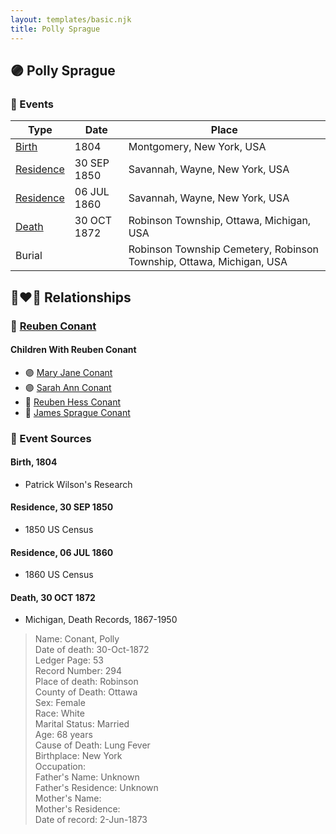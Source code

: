 ```yaml
---
layout: templates/basic.njk
title: Polly Sprague
---
```

## 🟣 Polly Sprague

### 📆 Events

Type | Date | Place
------ | ------ | ------
[Birth](#event-0) | 1804 | Montgomery, New York, USA
[Residence](#event-1) | 30 SEP 1850 | Savannah, Wayne, New York, USA
[Residence](#event-2) | 06 JUL 1860 | Savannah, Wayne, New York, USA
[Death](#event-3) | 30 OCT 1872 | Robinson Township, Ottawa, Michigan, USA
Burial |  | Robinson Township Cemetery, Robinson Township, Ottawa, Michigan, USA

## 👩‍❤️‍👨 Relationships

### 🔵 [Reuben Conant](/people/7/72221832)

#### Children With Reuben Conant
* 🟣 [Mary Jane Conant](/people/2/27722232)
* 🟣 [Sarah Ann Conant](/people/3/3929404)
* 🔵 [Reuben Hess Conant](/people/3/37326838)
* 🔵 [James Sprague Conant](/people/6/62404416)
### 📰 Event Sources

#### <a id="event-0"></a> Birth, 1804
* Patrick Wilson's Research

#### <a id="event-1"></a> Residence, 30 SEP 1850
* 1850 US Census

#### <a id="event-2"></a> Residence, 06 JUL 1860
* 1860 US Census

#### <a id="event-3"></a> Death, 30 OCT 1872
* Michigan, Death Records, 1867-1950
>   
  > Name: Conant, Polly  
  > Date of death:  30-Oct-1872  
  > Ledger Page: 53  
  > Record Number: 294  
  > Place of death: Robinson  
  > County of Death: Ottawa  
  > Sex: Female  
  > Race: White  
  > Marital Status: Married  
  > Age: 68 years  
  > Cause of Death: Lung Fever  
  > Birthplace: New York  
  > Occupation:  
  > Father's Name: Unknown  
  > Father's Residence: Unknown  
  > Mother's Name:  
  > Mother's Residence:  
  > Date of record:  2-Jun-1873

